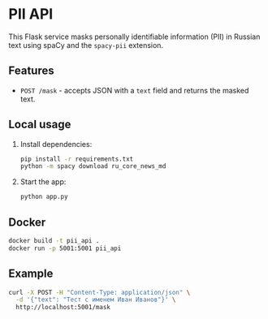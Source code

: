 # PII API

This Flask service masks personally identifiable information (PII) in Russian text using spaCy and the `spacy-pii` extension.

## Features
* `POST /mask` - accepts JSON with a `text` field and returns the masked text.

## Local usage
1. Install dependencies:
   ```bash
   pip install -r requirements.txt
   python -m spacy download ru_core_news_md
   ```
2. Start the app:
   ```bash
   python app.py
   ```

## Docker
```bash
docker build -t pii_api .
docker run -p 5001:5001 pii_api
```

## Example
```bash
curl -X POST -H "Content-Type: application/json" \
  -d '{"text": "Тест с именем Иван Иванов"}' \
  http://localhost:5001/mask
```

